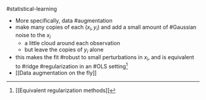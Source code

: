 #statistical-learning 

- More specifically, data #augmentation 
- make many copies of each $(x_i, y_i)$ and add a small amount of #Gaussian noise to the $x_i$
	- a little cloud around each observation
	- but leave the copies of $y_i$ alone
- this makes the fit #robust to small perturbations in $x_i$, and is equivalent to #ridge #regularization in an #OLS setting[^1]  
- [[Data augmentation on the fly]]


[^1]: [[Equivalent regularization methods]]
